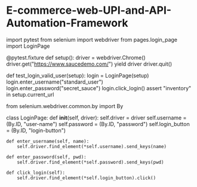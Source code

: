 # E-commerce-web-UPI-and-API-Automation-Framework

import pytest
from selenium import webdriver
from pages.login_page import LoginPage

@pytest.fixture
def setup():
    driver = webdriver.Chrome()
    driver.get("https://www.saucedemo.com/")
    yield driver
    driver.quit()

def test_login_valid_user(setup):
    login = LoginPage(setup)
    login.enter_username("standard_user")
    login.enter_password("secret_sauce")
    login.click_login()
    assert "inventory" in setup.current_url

from selenium.webdriver.common.by import By

class LoginPage:
    def __init__(self, driver):
        self.driver = driver
        self.username = (By.ID, "user-name")
        self.password = (By.ID, "password")
        self.login_button = (By.ID, "login-button")

    def enter_username(self, name):
        self.driver.find_element(*self.username).send_keys(name)

    def enter_password(self, pwd):
        self.driver.find_element(*self.password).send_keys(pwd)

    def click_login(self):
        self.driver.find_element(*self.login_button).click()
